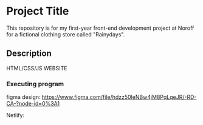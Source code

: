 # Project Title

This repository is for my first-year front-end development project at Noroff for a fictional clothing store called "Rainydays".

## Description

HTML/CSS/JS WEBSITE

### Executing program

figma design: https://www.figma.com/file/hdzz50leNBw4jM8PqLqeJR/-RD-CA-?node-id=0%3A1
 
Netlify:
